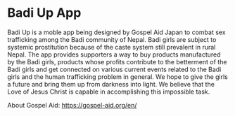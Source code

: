 # Badi Up App
Badi Up is a moble app being designed by Gospel Aid Japan to combat sex trafficking among the Badi community of Nepal. Badi girls are subject to systemic prostitution because of the caste system still prevalent in rural Nepal. 
The app provides supporters a way to buy products manufactured by the Badi girls, products whose profits contribute to the betterment of the Badi girls and get connected on various current events related to the Badi girls and the human trafficking problem in general. 
We hope to give the girls a future and bring them up from darkness into light. We believe that the Love of Jesus Christ is capable in accomplishing this impossible task.

About Gospel Aid: https://gospel-aid.org/en/

